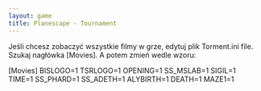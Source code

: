 ```yaml
---
layout: game
title: Planescape - Tournament
---
```


Jeśli chcesz zobaczyć wszystkie filmy w grze, edytuj plik Torment.ini 
file. 
Szukaj nagłówka [Movies]. A potem zmień wedle wzoru:

[Movies]
BISLOGO=1
TSRLOGO=1
OPENING=1
SS_MSLAB=1
SIGIL=1
TIME=1
SS_PHARD=1
SS_ADETH=1
ALYBIRTH=1
DEATH=1
MAZE1=1
